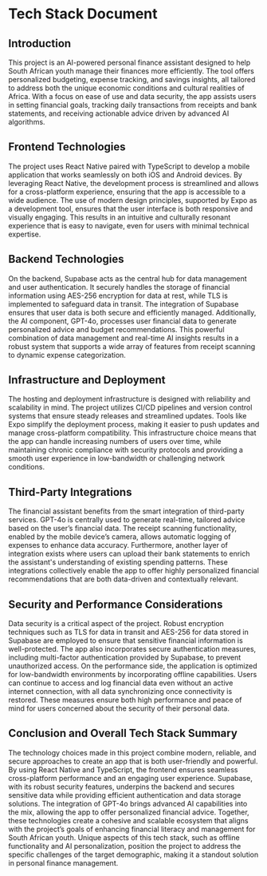 # Tech Stack Document

## Introduction

This project is an AI-powered personal finance assistant designed to help South African youth manage their finances more efficiently. The tool offers personalized budgeting, expense tracking, and savings insights, all tailored to address both the unique economic conditions and cultural realities of Africa. With a focus on ease of use and data security, the app assists users in setting financial goals, tracking daily transactions from receipts and bank statements, and receiving actionable advice driven by advanced AI algorithms.

## Frontend Technologies

The project uses React Native paired with TypeScript to develop a mobile application that works seamlessly on both iOS and Android devices. By leveraging React Native, the development process is streamlined and allows for a cross-platform experience, ensuring that the app is accessible to a wide audience. The use of modern design principles, supported by Expo as a development tool, ensures that the user interface is both responsive and visually engaging. This results in an intuitive and culturally resonant experience that is easy to navigate, even for users with minimal technical expertise.

## Backend Technologies

On the backend, Supabase acts as the central hub for data management and user authentication. It securely handles the storage of financial information using AES-256 encryption for data at rest, while TLS is implemented to safeguard data in transit. The integration of Supabase ensures that user data is both secure and efficiently managed. Additionally, the AI component, GPT-4o, processes user financial data to generate personalized advice and budget recommendations. This powerful combination of data management and real-time AI insights results in a robust system that supports a wide array of features from receipt scanning to dynamic expense categorization.

## Infrastructure and Deployment

The hosting and deployment infrastructure is designed with reliability and scalability in mind. The project utilizes CI/CD pipelines and version control systems that ensure steady releases and streamlined updates. Tools like Expo simplify the deployment process, making it easier to push updates and manage cross-platform compatibility. This infrastructure choice means that the app can handle increasing numbers of users over time, while maintaining chronic compliance with security protocols and providing a smooth user experience in low-bandwidth or challenging network conditions.

## Third-Party Integrations

The financial assistant benefits from the smart integration of third-party services. GPT-4o is centrally used to generate real-time, tailored advice based on the user’s financial data. The receipt scanning functionality, enabled by the mobile device’s camera, allows automatic logging of expenses to enhance data accuracy. Furthermore, another layer of integration exists where users can upload their bank statements to enrich the assistant's understanding of existing spending patterns. These integrations collectively enable the app to offer highly personalized financial recommendations that are both data-driven and contextually relevant.

## Security and Performance Considerations

Data security is a critical aspect of the project. Robust encryption techniques such as TLS for data in transit and AES-256 for data stored in Supabase are employed to ensure that sensitive financial information is well-protected. The app also incorporates secure authentication measures, including multi-factor authentication provided by Supabase, to prevent unauthorized access. On the performance side, the application is optimized for low-bandwidth environments by incorporating offline capabilities. Users can continue to access and log financial data even without an active internet connection, with all data synchronizing once connectivity is restored. These measures ensure both high performance and peace of mind for users concerned about the security of their personal data.

## Conclusion and Overall Tech Stack Summary

The technology choices made in this project combine modern, reliable, and secure approaches to create an app that is both user-friendly and powerful. By using React Native and TypeScript, the frontend ensures seamless cross-platform performance and an engaging user experience. Supabase, with its robust security features, underpins the backend and secures sensitive data while providing efficient authentication and data storage solutions. The integration of GPT-4o brings advanced AI capabilities into the mix, allowing the app to offer personalized financial advice. Together, these technologies create a cohesive and scalable ecosystem that aligns with the project’s goals of enhancing financial literacy and management for South African youth. Unique aspects of this tech stack, such as offline functionality and AI personalization, position the project to address the specific challenges of the target demographic, making it a standout solution in personal finance management.
